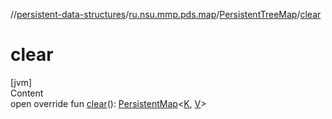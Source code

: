 //[persistent-data-structures](../../index.md)/[ru.nsu.mmp.pds.map](../index.md)/[PersistentTreeMap](index.md)/[clear](clear.md)



# clear  
[jvm]  
Content  
open override fun [clear](clear.md)(): [PersistentMap](../-persistent-map/index.md)<[K](index.md), [V](index.md)>  



